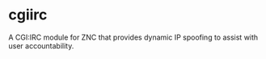 # cgiirc
A CGI:IRC module for ZNC that provides dynamic IP spoofing to assist with user accountability.
